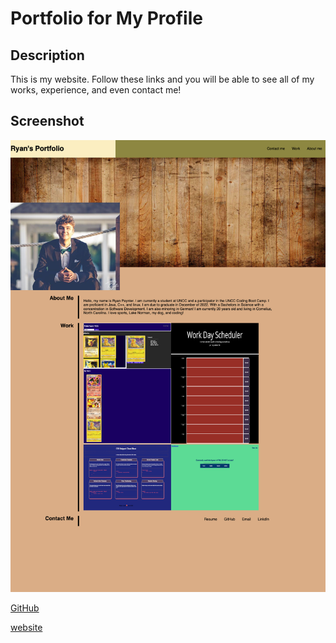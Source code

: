 # Portfolio for My Profile

## Description
This is my website. Follow these links and you will be able to see all of my works, experience, and even contact me!

## Screenshot

<img src = './src/assets/img/portFolio.png'>


[GitHub](https://github.com/ryanpaynt/my-portfolio)

[website](file:///Users/ryanpaynter/Homework-UNCCBC/my-portfolio/my-portfolio/index.html#contact)
